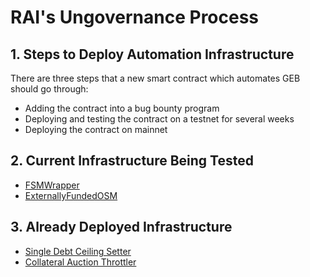 # RAI's Ungovernance Process

## 1. Steps to Deploy Automation Infrastructure

There are three steps that a new smart contract which automates GEB should go through:

* Adding the contract into a bug bounty program
* Deploying and testing the contract on a testnet for several weeks
* Deploying the contract on mainnet

## 2. Current Infrastructure Being Tested

* [FSMWrapper](https://github.com/reflexer-labs/geb-fsm/blob/master/src/FSMWrapper.sol)
* [ExternallyFundedOSM](https://github.com/reflexer-labs/geb-fsm/blob/b6affe7616210873bf9cfea80abfef354139c027/src/OSM.sol#L278)

## 3. Already Deployed Infrastructure

* [Single Debt Ceiling Setter](https://github.com/reflexer-labs/geb-debt-ceiling-setter/blob/master/src/SingleSpotDebtCeilingSetter.sol)
* [Collateral Auction Throttler](https://github.com/reflexer-labs/geb-collateral-auction-throttler/blob/master/src/CollateralAuctionThrottler.sol)

